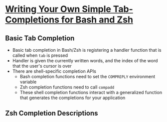 # [Writing Your Own Simple Tab-Completions for Bash and Zsh](https://mill-build.org/blog/14-bash-zsh-completion.html)

## Basic Tab Completion
* Basic tab completion in Bash/Zsh is registering a handler function that is called when `tab` is pressed
* Handler is given the currently written words, and the index of the word that the user's cursor is over
* There are shell-specific completion APIs
  * Bash completion functions need to set the `COMPREPLY` environment variable
  * Zsh completion functions need to call `compadd`
  * These shell completion functions interact with a generalized function that generates the completions for your application

## Zsh Completion Descriptions
